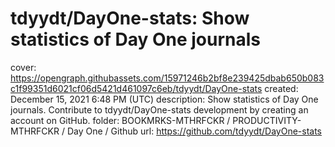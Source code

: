 # tdyydt/DayOne-stats: Show statistics of Day One journals

cover: https://opengraph.githubassets.com/15971246b2bf8e239425dbab650b083c1f99351d6021cf06d5421d461097c6eb/tdyydt/DayOne-stats
created: December 15, 2021 6:48 PM (UTC)
description: Show statistics of Day One journals. Contribute to tdyydt/DayOne-stats development by creating an account on GitHub.
folder: BOOKMRKS-MTHRFCKR / PRODUCTIVITY-MTHRFCKR / Day One / Github
url: https://github.com/tdyydt/DayOne-stats